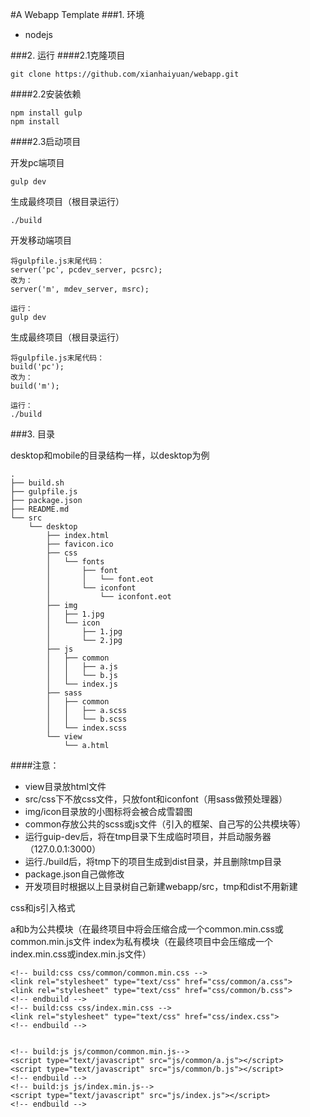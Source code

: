 #A Webapp Template
###1. 环境
- nodejs

###2. 运行
####2.1克隆项目

	git clone https://github.com/xianhaiyuan/webapp.git

####2.2安装依赖

	npm install gulp
	npm install
	
####2.3启动项目

 开发pc端项目

	gulp dev

生成最终项目（根目录运行）

	./build
	
开发移动端项目

	将gulpfile.js末尾代码：
	server('pc', pcdev_server, pcsrc);
	改为：
	server('m', mdev_server, msrc);
	
	运行：
	gulp dev
	
生成最终项目（根目录运行）

	将gulpfile.js末尾代码：
	build('pc');
	改为：
	build('m');
	
	运行：
	./build
	
###3. 目录

desktop和mobile的目录结构一样，以desktop为例

	.
	├── build.sh
	├── gulpfile.js
	├── package.json
	├── README.md
	└── src
	    └── desktop
	        ├── index.html
	        ├── favicon.ico
	        ├── css
	        │   └── fonts
	        │       ├── font
	        │       │   └── font.eot
	        │       └── iconfont
	        │           └── iconfont.eot
	        ├── img
	        │   ├── 1.jpg
	        │   └── icon
	        │       ├── 1.jpg
	        │       └── 2.jpg
	        ├── js
	        │   ├── common
	        │   │   ├── a.js
	        │   │   └── b.js
	        │   └── index.js
	        ├── sass
	        │   ├── common
	        │   │   ├── a.scss
	        │   │   └── b.scss
	        │   └── index.scss
	        └── view
	            └── a.html




####注意：

- view目录放html文件
- src/css下不放css文件，只放font和iconfont（用sass做预处理器）
- img/icon目录放的小图标将会被合成雪碧图
- common存放公共的scss或js文件（引入的框架、自己写的公共模块等）
- 运行guip-dev后，将在tmp目录下生成临时项目，并启动服务器（127.0.0.1:3000）
- 运行./build后，将tmp下的项目生成到dist目录，并且删除tmp目录
- package.json自己做修改
- 开发项目时根据以上目录树自己新建webapp/src，tmp和dist不用新建

css和js引入格式

a和b为公共模块（在最终项目中将会压缩合成一个common.min.css或common.min.js文件
index为私有模块（在最终项目中会压缩成一个index.min.css或index.min.js文件）

	<!-- build:css css/common/common.min.css -->
	<link rel="stylesheet" type="text/css" href="css/common/a.css">
	<link rel="stylesheet" type="text/css" href="css/common/b.css">
	<!-- endbuild -->
	<!-- build:css css/index.min.css -->
	<link rel="stylesheet" type="text/css" href="css/index.css">
	<!-- endbuild -->


	<!-- build:js js/common/common.min.js-->
	<script type="text/javascript" src="js/common/a.js"></script>
	<script type="text/javascript" src="js/common/b.js"></script>
	<!-- endbuild -->
	<!-- build:js js/index.min.js-->
	<script type="text/javascript" src="js/index.js"></script>
	<!-- endbuild -->
